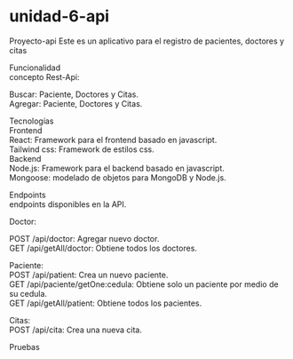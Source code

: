 # unidad-6-api
Proyecto-api
Este es un aplicativo para el registro de pacientes, doctores y citas

Funcionalidad  
concepto Rest-Api:

Buscar: Paciente, Doctores y Citas.  
Agregar: Paciente, Doctores y Citas.

Tecnologías   
Frontend  
React: Framework para el frontend basado en javascript.  
Tailwind css: Framework de estilos css.  
Backend  
Node.js: Framework para el backend basado en javascript.  
Mongoose: modelado de objetos para MongoDB y Node.js.  

Endpoints  
endpoints disponibles en la API.  

Doctor:  

POST /api/doctor: Agregar nuevo doctor.  
GET /api/getAll/doctor: Obtiene todos los doctores.  

Paciente:  
POST /api/patient: Crea un nuevo paciente.  
GET /api/paciente/getOne:cedula: Obtiene solo un paciente por medio de su cedula.  
GET /api/getAll/patient: Obtiene todos los pacientes.  

Citas:   
POST /api/cita: Crea una nueva cita.  

Pruebas
